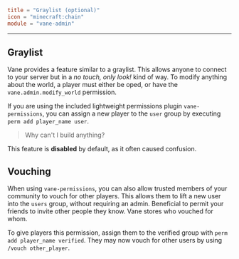 ```toml
title = "Graylist (optional)"
icon = "minecraft:chain"
module = "vane-admin"
```
---
## Graylist

Vane provides a feature similar to a graylist.
This allows anyone to connect to your server but in a *no touch, only look!* kind of way.
To modify anything about the world, a player must either be oped,
or have the `vane.admin.modify_world` permission.

If you are using the included lightweight permissions plugin `vane-permissions`,
you can assign a new player to the `user` group by executing `perm add player_name user`.

> Why can't I build anything?

This feature is **disabled** by default, as it often caused confusion.

## Vouching

When using `vane-permissions`, you can also allow trusted members of your community to vouch for other players.
This allows them to lift a new user into the `users` group,
without requiring an admin.
Beneficial to permit your friends 
to invite other people they know.
Vane stores who vouched for whom.

To give players this permission, assign them to the verified group with `perm add player_name verified`.
They may now vouch for other users by using `/vouch other_player`.
